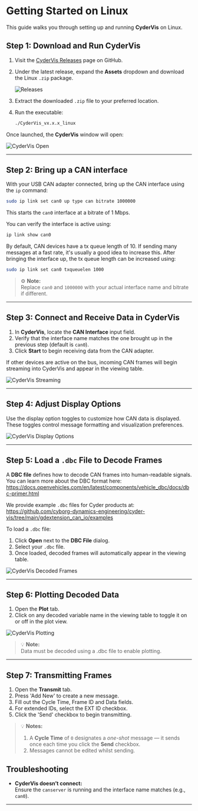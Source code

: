 # Getting Started on Linux

This guide walks you through setting up and running **CyderVis** on Linux.

## Step 1: Download and Run CyderVis

1. Visit the [CyderVis Releases](https://github.com/Cyborg-Dynamics-Engineering/cyder-vis/releases) page on GitHub.  
2. Under the latest release, expand the **Assets** dropdown and download the Linux `.zip` package.

   ![Releases](images/releases_linux.png)

3. Extract the downloaded `.zip` file to your preferred location.  
4. Run the executable:

   ```bash
   ./CyderVis_vx.x.x_linux
   ```

Once launched, the **CyderVis** window will open:

![CyderVis Open](images/cydervis_opened.png)

---

## Step 2: Bring up a CAN interface

With your USB CAN adapter connected, bring up the CAN interface using the `ip` command:

```bash
sudo ip link set can0 up type can bitrate 1000000
```

This starts the `can0` interface at a bitrate of 1 Mbps.

You can verify the interface is active using:

```bash
ip link show can0
```

By default, CAN devices have a tx queue length of 10. If sending many messages at a fast rate, it's usually a good idea to increase this. After bringing the interface up, the tx queue length can be increased using:

```bash
sudo ip link set can0 txqueuelen 1000
```

> ⚙️ **Note:**  
> Replace `can0` and `1000000` with your actual interface name and bitrate if different.

---

## Step 3: Connect and Receive Data in CyderVis

1. In **CyderVis**, locate the **CAN Interface** input field.  
2. Verify that the interface name matches the one brought up in the previous step (default is `can0`).  
3. Click **Start** to begin receiving data from the CAN adapter.

If other devices are active on the bus, incoming CAN frames will begin streaming into CyderVis and appear in the viewing table.

![CyderVis Streaming](images/cydervis_streaming.png)

---

## Step 4: Adjust Display Options

Use the display option toggles to customize how CAN data is displayed.  
These toggles control message formatting and visualization preferences.

![CyderVis Display Options](images/cydervis_display_options.png)

---

## Step 5: Load a `.dbc` File to Decode Frames

A **DBC file** defines how to decode CAN frames into human-readable signals.  
You can learn more about the DBC format here:  
<https://docs.openvehicles.com/en/latest/components/vehicle_dbc/docs/dbc-primer.html>

We provide example `.dbc` files for Cyder products at:  
<https://github.com/cyborg-dynamics-engineering/cyder-vis/tree/main/gdextension_can_io/examples>

To load a `.dbc` file:
1. Click **Open** next to the **DBC File** dialog.
2. Select your `.dbc` file.
3. Once loaded, decoded frames will automatically appear in the viewing table.

![CyderVis Decoded Frames](images/cydervis_decoded_frames.png)

---

## Step 6: Plotting Decoded Data

1. Open the **Plot** tab.  
2. Click on any decoded variable name in the viewing table to toggle it on or off in the plot view.

![CyderVis Plotting](images/cydervis_plotting.png)

> 💡 **Note:**  
> Data must be decoded using a .dbc file to enable plotting.

---

## Step 7: Transmitting Frames

1. Open the **Transmit** tab.
2. Press 'Add New' to create a new message.
3. Fill out the Cycle Time, Frame ID and Data fields.
4. For extended IDs, select the EXT ID checkbox.
5. Click the 'Send' checkbox to begin transmitting.

> 💡 **Notes:**  
> 1. A **Cycle Time** of `0` designates a *one-shot* message — it sends once each time you click the **Send** checkbox.  
> 2. Messages cannot be edited whilst sending.

## Troubleshooting

- **CyderVis doesn’t connect:**  
  Ensure the `canserver` is running and the interface name matches (e.g., `can0`).

---